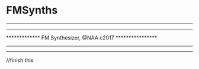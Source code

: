 # FMSynths
*********************************************************
*********************************************************
************* FM Synthesizer, @NAA c2017 ****************
*********************************************************
*********************************************************

//finish this